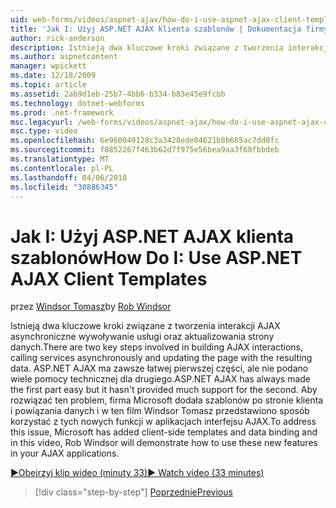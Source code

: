 ```yaml
---
uid: web-forms/videos/aspnet-ajax/how-do-i-use-aspnet-ajax-client-templates
title: 'Jak I: Użyj ASP.NET AJAX klienta szablonów | Dokumentacja firmy Microsoft'
author: rick-anderson
description: Istnieją dwa kluczowe kroki związane z tworzenia interakcji AJAX asynchroniczne wywoływanie usługi oraz aktualizowania strony danych. H ASP.NET AJAX...
ms.author: aspnetcontent
manager: wpickett
ms.date: 12/18/2009
ms.topic: article
ms.assetid: 2ab9d1eb-25b7-4bb6-b334-b83e45e9fcbb
ms.technology: dotnet-webforms
ms.prod: .net-framework
msc.legacyurl: /web-forms/videos/aspnet-ajax/how-do-i-use-aspnet-ajax-client-templates
msc.type: video
ms.openlocfilehash: 6e960049128c3a3428ede04621b8b665ac7dd0fc
ms.sourcegitcommit: f8852267f463b62d7f975e56bea9aa3f68fbbdeb
ms.translationtype: MT
ms.contentlocale: pl-PL
ms.lasthandoff: 04/06/2018
ms.locfileid: "30886345"
---
```

<a name="how-do-i-use-aspnet-ajax-client-templates"></a><span data-ttu-id="05f15-104">Jak I: Użyj ASP.NET AJAX klienta szablonów</span><span class="sxs-lookup"><span data-stu-id="05f15-104">How Do I: Use ASP.NET AJAX Client Templates</span></span>
====================
<span data-ttu-id="05f15-105">przez [Windsor Tomasz](https://twitter.com/robwindsor)</span><span class="sxs-lookup"><span data-stu-id="05f15-105">by [Rob Windsor](https://twitter.com/robwindsor)</span></span>

<span data-ttu-id="05f15-106">Istnieją dwa kluczowe kroki związane z tworzenia interakcji AJAX asynchroniczne wywoływanie usługi oraz aktualizowania strony danych.</span><span class="sxs-lookup"><span data-stu-id="05f15-106">There are two key steps involved in building AJAX interactions, calling services asynchronously and updating the page with the resulting data.</span></span> <span data-ttu-id="05f15-107">ASP.NET AJAX ma zawsze łatwej pierwszej części, ale nie podano wiele pomocy technicznej dla drugiego.</span><span class="sxs-lookup"><span data-stu-id="05f15-107">ASP.NET AJAX has always made the first part easy but it hasn't provided much support for the second.</span></span> <span data-ttu-id="05f15-108">Aby rozwiązać ten problem, firma Microsoft dodała szablonów po stronie klienta i powiązania danych i w ten film Windsor Tomasz przedstawiono sposób korzystać z tych nowych funkcji w aplikacjach interfejsu AJAX.</span><span class="sxs-lookup"><span data-stu-id="05f15-108">To address this issue, Microsoft has added client-side templates and data binding and in this video, Rob Windsor will demonstrate how to use these new features in your AJAX applications.</span></span>

[<span data-ttu-id="05f15-109">&#9654;Obejrzyj klip wideo (minuty 33)</span><span class="sxs-lookup"><span data-stu-id="05f15-109">&#9654; Watch video (33 minutes)</span></span>](https://channel9.msdn.com/Blogs/ASP-NET-Site-Videos/how-do-i-use-aspnet-ajax-client-templates)

> [!div class="step-by-step"]
> [<span data-ttu-id="05f15-110">Poprzednie</span><span class="sxs-lookup"><span data-stu-id="05f15-110">Previous</span></span>](how-do-i-customize-error-handling-for-the-aspnet-ajax-updatepanel.md)
